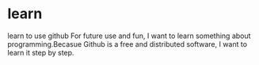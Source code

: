 # learn
learn to use github
For future use and fun, I want to learn something about programming.Becasue Github is a free and distributed software, I want to learn it step by step.
